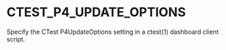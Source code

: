   

# CTEST_P4_UPDATE_OPTIONS  
Specify the CTest P4UpdateOptions setting
in a ctest(1) dashboard client script.  

